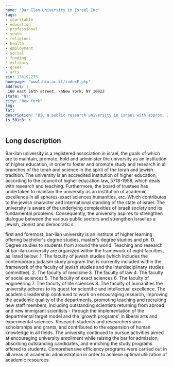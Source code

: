 ```yaml
---
name: "Bar Ilan University in Israel Inc"
tags:
- charitable
- education
- professional
- youth
- religious
- health
- employment
- social
- funding
- military
- greek
- arts
ein: 136192275
homepage: "www1.biu.ac.il/indexE.php"
address: |
 160 east 56th street, \nNew York, NY 10022
state: "NY"
city: "New York"
lng: 
lat: 
description: "Biu a public research university in israel with approx. 26,800 students. Biu produces students who excel in the sciences, humanities, law, engineering, business & the arts. "
is_501c3: X
---
```


## Long description

Bar-ilan university is a registered association in israel, the goals of which are to maintain, promote, hold and administer the university as an institution of higher education, in order to foster and promote study and research in all branches of the torah and science in the spirit of the torah and jewish tradition. The university is an accredited institution of higher education, according to the council of higher education law, 5718-1958, which deals with research and teaching. Furthermore, the board of trustees has undertaken to maintain the university as an institution of academic excellence in all spheres-exact sciences,humanities, etc. Which contributes to the jewish character and international standing of the state of israel. The university is aware of the underlying complexities of israeli society and its fundamental problems. Consequently, the university aspires to strengthen dialogue between the various public sectors and strengthen israel as a jewish, zionist and democratic s
  
  first and foremost, bar-ilan university is an institute of higher learning offering bachelor's degree studies, master's degree studies and ph. D. Degree studies to students from around the world. Teaching and research at bar-ilan university are organized within the framework of eight faculties, as listed below: 1. The faculty of jewish studies (which includes the contemporary judaism study program that is currently included within the framework of the faculty of jewish studies and the interdisciplinary studies committee). 2. The faculty of medicine 3. The faculty of law 4. The faculty of social sciences 5. The faculty of exact sciences 6. The faculty of engineering 7. The faculty of life sciences 8. The faculty of humanities the university adheres to its quest for scientific and intellectual excellence. The academic leadership continued to work on encouraging research, improving the academic quality of the departments, promoting teaching and recruiting new staff members, including outstanding scientists returning from abroad and new immigrant scientists - through the implementation of the departmental target model and the 'growth programs' in liberal arts and experimental sciences. Research students and researchers won scholarships and grants, and contributed to the expansion of human knowledge in all fields. The university continued to pursue activities aimed at encouraging university enrollment while raising the bar for admission, absorbing outstanding candidates, and enriching the study programs offered to students. Comprehensive efficiency programs were carried out in all areas of academic administration in order to achieve optimal utilization of academic resources. 
